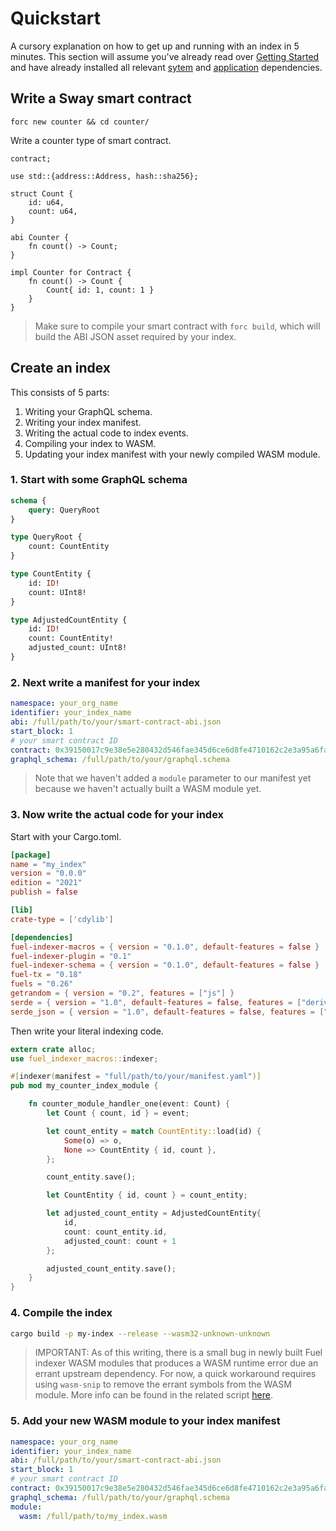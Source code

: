 # Quickstart

A cursory explanation on how to get up and running with an index in 5 minutes. This section will assume you've already read over [Getting Started](./../getting-started/index.md) and have already installed all relevant [sytem](./../getting-started/system-dependencies.md) and [application](./../getting-started/application-dependencies.md) dependencies.

## Write a Sway smart contract

`forc new counter && cd counter/`

Write a counter type of smart contract.

```sway
contract;

use std::{address::Address, hash::sha256};

struct Count {
    id: u64,
    count: u64,
}

abi Counter {
    fn count() -> Count;
}

impl Counter for Contract {
    fn count() -> Count {
        Count{ id: 1, count: 1 }
    }
}
```

> Make sure to compile your smart contract with `forc build`, which will build the ABI JSON asset required by your index.

## Create an index

This consists of 5 parts:

1. Writing your GraphQL schema.
2. Writing your index manifest.
3. Writing the actual code to index events.
4. Compiling your index to WASM.
5. Updating your index manifest with your newly compiled WASM module.

### 1. Start with some GraphQL schema

```graphql
schema {
    query: QueryRoot
}

type QueryRoot {
    count: CountEntity
}

type CountEntity {
    id: ID!
    count: UInt8!
}

type AdjustedCountEntity {
    id: ID!
    count: CountEntity!
    adjusted_count: UInt8!
}
```

### 2. Next write a manifest for your index

```yaml
namespace: your_org_name
identifier: your_index_name
abi: /full/path/to/your/smart-contract-abi.json
start_block: 1
# your smart contract ID
contract: 0x39150017c9e38e5e280432d546fae345d6ce6d8fe4710162c2e3a95a6faff051 
graphql_schema: /full/path/to/your/graphql.schema
```

> Note that we haven't added a `module` parameter to our manifest yet because we haven't actually built a WASM module yet.

### 3. Now write the actual code for your index

Start with your Cargo.toml.

```toml
[package]
name = "my_index"
version = "0.0.0"
edition = "2021"
publish = false

[lib]
crate-type = ['cdylib']

[dependencies]
fuel-indexer-macros = { version = "0.1.0", default-features = false }
fuel-indexer-plugin = "0.1"
fuel-indexer-schema = { version = "0.1.0", default-features = false }
fuel-tx = "0.18"
fuels = "0.26"
getrandom = { version = "0.2", features = ["js"] }
serde = { version = "1.0", default-features = false, features = ["derive"] }
serde_json = { version = "1.0", default-features = false, features = ["alloc"] }
```

Then write your literal indexing code.

```rust
extern crate alloc;
use fuel_indexer_macros::indexer;

#[indexer(manifest = "full/path/to/your/manifest.yaml")]
pub mod my_counter_index_module {

    fn counter_module_handler_one(event: Count) {
        let Count { count, id } = event;

        let count_entity = match CountEntity::load(id) {
            Some(o) => o,
            None => CountEntity { id, count },
        };

        count_entity.save();

        let CountEntity { id, count } = count_entity;

        let adjusted_count_entity = AdjustedCountEntity{ 
            id, 
            count: count_entity.id, 
            adjusted_count: count + 1
        };

        adjusted_count_entity.save();
    }
}

```

### 4. Compile the index

```bash
cargo build -p my-index --release --wasm32-unknown-unknown
```

> IMPORTANT: As of this writing, there is a small bug in newly built Fuel indexer WASM modules that produces a WASM runtime error due an errant upstream dependency. For now, a quick workaround requires using `wasm-snip` to remove the errant symbols from the WASM module. More info can be found in the related script [here](https://github.com/FuelLabs/fuel-indexer/blob/master/scripts/stripper.bash).

### 5. Add your new WASM module to your index manifest

```yaml
namespace: your_org_name
identifier: your_index_name
abi: /full/path/to/your/smart-contract-abi.json
start_block: 1
# your smart contract ID
contract: 0x39150017c9e38e5e280432d546fae345d6ce6d8fe4710162c2e3a95a6faff051 
graphql_schema: /full/path/to/your/graphql.schema
module:
  wasm: /full/path/to/my_index.wasm
```
